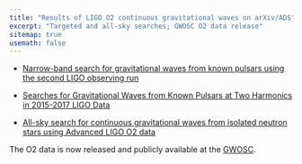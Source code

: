 ```yaml
---
title: "Results of LIGO O2 continuous gravitational waves on arXiv/ADS"
excerpt: "Targeted and all-sky searches; GWOSC O2 data release"
sitemap: true
usemath: false  
---
```


* [Narrow-band search for gravitational waves from known pulsars using the second LIGO observing run](http://adsabs.harvard.edu/abs/2019arXiv190208442T) 

* [Searches for Gravitational Waves from Known Pulsars at Two Harmonics in 2015-2017 LIGO Data](http://adsabs.harvard.edu/abs/2019arXiv190208507T) 

* [All-sky search for continuous gravitational waves from isolated neutron stars using Advanced LIGO O2 data](http://adsabs.harvard.edu/abs/2019arXiv190301901T)

The O2 data is now released and publicly available at the [GWOSC](https://www.gw-openscience.org/O2/).

